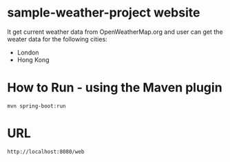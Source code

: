 # sample-weather-project website
It get current weather data from OpenWeatherMap.org and user can get the weater data for the following cities: 
- London
- Hong Kong

# How to Run - using the Maven plugin
```
mvn spring-boot:run
```


# URL 
```
http://localhost:8080/web
```
